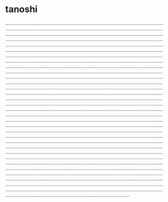 # tanoshi
..................................................................................................................................................................................................................................................................................................................................................................................................................................................................................................................................................................................................................................................................................................................................................................................................................................................................................................................................................................................................................................................................................................................................................................................................................................................................................................................................................................................................................................................................................................................................................................................................................................................................................................................................................................................................................................................................................................................................................................................................................................................................................................................................................................................................................................................................................................................................................................................................................................................................................................................................................................................................................................................................................................................................................................................................................................................................................................................................................................................................................................................................................................................................................................................................................................................................................................................................................................................................................................................................................................................................................................................................................................................................................................................................................................................................................................................................................................................................................................................................................................................................................................................................................................................................................................